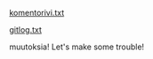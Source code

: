 [komentorivi.txt](https://github.com/iniskala/otm-harjoitustyo/blob/master/laskarit/viikko1/komentorivi.txt)

[gitlog.txt](https://github.com/iniskala/otm-harjoitustyo/blob/master/laskarit/viikko1/gitlog.txt)

muutoksia!
Let's make some trouble!
